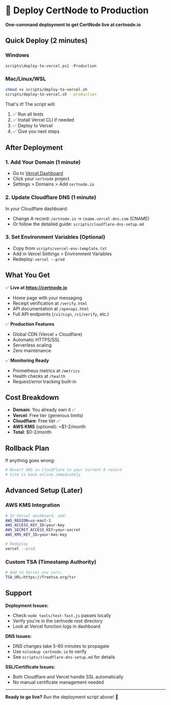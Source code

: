 # 🚀 Deploy CertNode to Production

**One-command deployment to get CertNode live at certnode.io**

## Quick Deploy (2 minutes)

### Windows
```powershell
scripts\deploy-to-vercel.ps1 -Production
```

### Mac/Linux/WSL
```bash
chmod +x scripts/deploy-to-vercel.sh
scripts/deploy-to-vercel.sh --production
```

That's it! The script will:
1. ✅ Run all tests
2. ✅ Install Vercel CLI if needed
3. ✅ Deploy to Vercel
4. ✅ Give you next steps

## After Deployment

### 1. Add Your Domain (1 minute)
- Go to [Vercel Dashboard](https://vercel.com/dashboard)
- Click your `certnode` project
- Settings > Domains > Add `certnode.io`

### 2. Update Cloudflare DNS (1 minute)
In your Cloudflare dashboard:
- Change A record: `certnode.io` → `cname.vercel-dns.com` (CNAME)
- Or follow the detailed guide: `scripts/cloudflare-dns-setup.md`

### 3. Set Environment Variables (Optional)
- Copy from `scripts/vercel-env-template.txt`
- Add in Vercel Settings > Environment Variables
- Redeploy: `vercel --prod`

## What You Get

✅ **Live at https://certnode.io**
- Home page with your messaging
- Receipt verification at `/verify.html`
- API documentation at `/openapi.html`
- Full API endpoints (`/v1/sign`, `/v1/verify`, etc.)

✅ **Production Features**
- Global CDN (Vercel + Cloudflare)
- Automatic HTTPS/SSL
- Serverless scaling
- Zero maintenance

✅ **Monitoring Ready**
- Prometheus metrics at `/metrics`
- Health checks at `/health`
- Request/error tracking built-in

## Cost Breakdown
- **Domain**: You already own it ✅
- **Vercel**: Free tier (generous limits)
- **Cloudflare**: Free tier ✅
- **AWS KMS** (optional): ~$1-2/month
- **Total**: $0-2/month

## Rollback Plan
If anything goes wrong:
```powershell
# Revert DNS in Cloudflare to your current A record
# Site is back online immediately
```

## Advanced Setup (Later)

### AWS KMS Integration
```bash
# In Vercel dashboard, add:
AWS_REGION=us-east-1
AWS_ACCESS_KEY_ID=your-key
AWS_SECRET_ACCESS_KEY=your-secret
AWS_KMS_KEY_ID=your-kms-key

# Redeploy
vercel --prod
```

### Custom TSA (Timestamp Authority)
```bash
# Add to Vercel env vars:
TSA_URL=https://freetsa.org/tsr
```

## Support

**Deployment Issues:**
- Check `node tools/test-fast.js` passes locally
- Verify you're in the certnode root directory
- Look at Vercel function logs in dashboard

**DNS Issues:**
- DNS changes take 5-60 minutes to propagate
- Use `nslookup certnode.io` to verify
- See `scripts/cloudflare-dns-setup.md` for details

**SSL/Certificate Issues:**
- Both Cloudflare and Vercel handle SSL automatically
- No manual certificate management needed

---

**Ready to go live?** Run the deployment script above! 🎉
